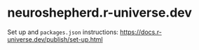 # neuroshepherd.r-universe.dev

Set up and `packages.json` instructions: https://docs.r-universe.dev/publish/set-up.html
